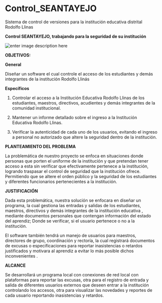 # Control_SEANTAYEJO

Sistema de control de versiones para la institución educativa distrital Rodolfo Llinas 

**Control SEANTAYEJO, trabajando para la seguridad de su institución**

![enter image description here](https://lh3.googleusercontent.com/-gFycTAsMtBxMXfbULCZ4QuYkspbx6y-2hgokP87ol6XA8mvLpjBlwlCvq-eAoECuErJv6r_Jr3wYA)

**OBJETIVOS:**

**General**

Diseñar un software el cual controle el acceso de los estudiantes y demás integrantes de la institución Rodolfo Llinás

**Específicos**

1) Controlar el acceso a la Institución Educativa Rodolfo Llinas de los estudiantes, maestros, directivos, acudientes y demás integrantes de la comunidad institucional.

2) Mantener un informe detallado sobre el ingreso a la Institución Educativa Rodolfo Llinas.

3) Verificar la autenticidad de cada uno de los usuarios, evitando el ingreso a personal no autorizado que altere la seguridad dentro de la institución.  

**PLANTEAMIENTO DEL PROBLEMA**

  La problemática de nuestro proyecto se enfoca en situaciones donde personas que porten el uniforme de la institución y que pretendan tener acceso a esta sin verificar que efectivamente pertenece a la institución, logrando traspasar el control de seguridad que la institución ofrece. Permitiendo que se altere el orden público y la seguridad de los estudiantes y diferentes funcionarios pertenecientes a la institución.

**JUSTIFICACIÓN**

  Dada esta problemática, nuestra solución se enfocara en diseñar un programa, la cual gestiona las entradas y salidas de los estudiantes, maestros, directivos y demás integrantes de la institución educativa , mediante documentos personales que contengan información del estado del aprendiz; Donde se verificar, si el usuario pertenece o no a la institución.

  El software también tendrá un manejo de usuarios para maestros, directores de grupo, coordinación y rectoría, la cual registrará documentos de excusas o especificaciones para reportar inasistencias o retardos justificados y motivara al aprendiz a evitar lo más posible dichos inconvenientes .

**ALCANCE**

  Se desarrollará un programa local con conexiones de red local con plataformas para reportar las excusas, otra para el registro de entrada y salida de diferentes usuarios externos que deseen entrar a la institución controlando los accesos, otra para visualizar las novedades y reportes de cada usuario reportando inasistencias y retardos.
  



